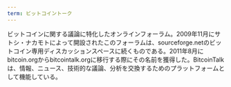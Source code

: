 ```yaml
---
term: ビットコイントーク
---
```

ビットコインに関する議論に特化したオンラインフォーラム。2009年11月にサトシ・ナカモトによって開設されたこのフォーラムは、sourceforge.netのビットコイン専用ディスカッションスペースに続くものである。2011年8月にbitcoin.orgからbitcointalk.orgに移行する際にその名前を獲得した。BitcoinTalkは、情報、ニュース、技術的な議論、分析を交換するためのプラットフォームとして機能している。